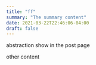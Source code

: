 ```yaml
---
title: "ff"
summary: "The summary content"
date: 2021-03-22T22:46:06-04:00
draft: false
---
```


abstraction show in the post page
<!--more-->
other content